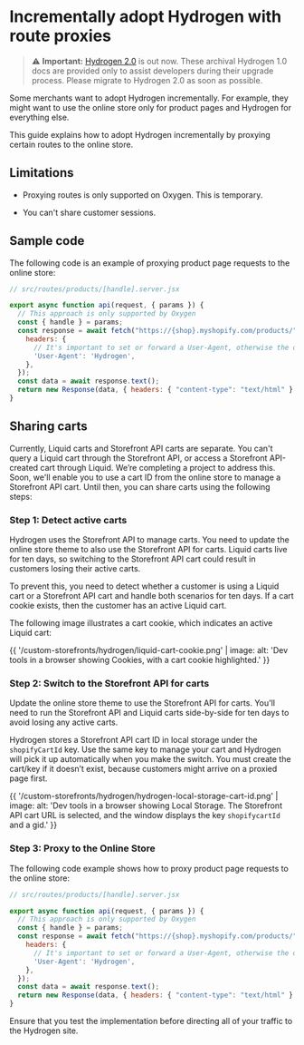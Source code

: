 # Incrementally adopt Hydrogen with route proxies


> ⚠️ **Important:** [Hydrogen 2.0](https://hydrogen.shopify.dev) is out now. These archival Hydrogen 1.0 docs are provided only to assist developers during their upgrade process. Please migrate to Hydrogen 2.0 as soon as possible.


Some merchants want to adopt Hydrogen incrementally. For example, they might want to use the online store only for product pages and Hydrogen for everything else.

This guide explains how to adopt Hydrogen incrementally by proxying certain routes to the online store.

## Limitations

- Proxying routes is only supported on Oxygen. This is temporary.

- You can't share customer sessions.

## Sample code

The following code is an example of proxying product page requests to the online store:

```jsx
// src/routes/products/[handle].server.jsx

export async function api(request, { params }) {
  // This approach is only supported by Oxygen
  const { handle } = params;
  const response = await fetch("https://{shop}.myshopify.com/products/" + handle, {
    headers: {
      // It's important to set or forward a User-Agent, otherwise the online store might block the request
      'User-Agent': 'Hydrogen',
    },
  });
  const data = await response.text();
  return new Response(data, { headers: { "content-type": "text/html" } });
}
```



## Sharing carts

Currently, Liquid carts and Storefront API carts are separate. You can't query a Liquid cart through the Storefront API, or access a Storefront API-created cart through Liquid. We’re completing a project to address this. Soon, we'll enable you to use a cart ID from the online store to manage a Storefront API cart. Until then, you can share carts using the following steps:

### Step 1: Detect active carts

Hydrogen uses the Storefront API to manage carts. You need to update the online store theme to also use the Storefront API for carts. Liquid carts live for ten days, so switching to the Storefront API cart could result in customers losing their active carts.

To prevent this, you need to detect whether a customer is using a Liquid cart or a Storefront API cart and handle both scenarios for ten days. If a cart cookie exists, then the customer has an active Liquid cart.

The following image illustrates a cart cookie, which indicates an active Liquid cart:

{{ '/custom-storefronts/hydrogen/liquid-cart-cookie.png' | image: alt: 'Dev tools in a browser showing Cookies, with a cart cookie highlighted.' }}

### Step 2: Switch to the Storefront API for carts

Update the online store theme to use the Storefront API for carts. You'll need to run the Storefront API and Liquid carts side-by-side for ten days to avoid losing any active carts.

Hydrogen stores a Storefront API cart ID in local storage under the `shopifyCartId` key. Use the same key to manage your cart and Hydrogen will pick it up automatically when you make the switch. You must create the cart/key if it doesn’t exist, because customers might arrive on a proxied page first.

{{ '/custom-storefronts/hydrogen/hydrogen-local-storage-cart-id.png' | image: alt: 'Dev tools in a browser showing Local Storage. The Storefront API cart URL is selected, and the window displays the key `shopifycartId` and a gid.' }}

### Step 3: Proxy to the Online Store

The following code example shows how to proxy product page requests to the online store:

```jsx
// src/routes/products/[handle].server.jsx

export async function api(request, { params }) {
  // This approach is only supported by Oxygen
  const { handle } = params;
  const response = await fetch("https://{shop}.myshopify.com/products/" + handle, {
    headers: {
      // It's important to set or forward a User-Agent, otherwise the online store might block the request
      'User-Agent': 'Hydrogen',
    },
  });
  const data = await response.text();
  return new Response(data, { headers: { "content-type": "text/html" } });
}
```



Ensure that you test the implementation before directing all of your traffic to the Hydrogen site.
